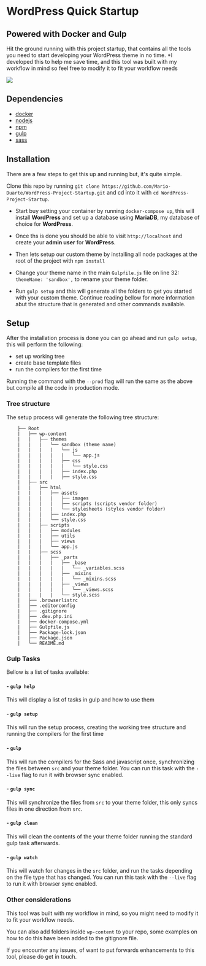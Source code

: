 # WordPress Quick Startup
## Powered with Docker and Gulp

Hit the ground running with this project startup, that contains all the tools you need to start developing your WordPress theme in no time.
*I developed this to help me save time, and this tool was built with my workflow in mind so feel free to modify it to fit your workflow needs

<a href="https://www.buymeacoffee.com/marioduarte"><img src="https://img.buymeacoffee.com/button-api/?text=Buy me a Coffee&emoji=&slug=marioduarte&button_colour=FF5F5F&font_colour=ffffff&font_family=Lato&outline_colour=000000&coffee_colour=FFDD00"></a><br/>

## Dependencies

- [docker](https://www.docker.com/)
- [nodejs](https://nodejs.org/en/)
- [npm](https://www.npmjs.com/)
- [gulp](https://gulpjs.com/)
- [sass](https://sass-lang.com/dart-sass)

## Installation

There are a few steps to get this up and running but, it's quite simple.

Clone this repo by running `git clone https://github.com/Mario-Duarte/WordPress-Project-Startup.git` and cd into it with `cd WordPress-Project-Startup`.

- Start buy setting your container by running `docker-compose up`, this will install __WordPress__ and set up a database using __MariaDB__, my database of choice for __WordPress__.

- Once ths is done you should be able to visit `http://localhost` and create your __admin user__ for __WordPress__.

- Then lets setup our custom theme by installing all node packages at the root of the project with `npm install`

- Change your theme name in the main `Gulpfile.js` file on line 32: `themeName: 'sandbox',` to rename your theme folder.

- Run `gulp setup` and this will generate all the folders to get you started with your custom theme. Continue reading bellow for more information abut the structure that is generated and other commands available.

## Setup

After the installation process is done you can go ahead and run `gulp setup`, this will perform the following:

- set up working tree
- create base template files
- run the compilers for the first time

Running the command with the `--prod` flag will run the same as the above but compile all the code in production mode.

### Tree structure

The setup process will generate the following tree structure:
```
	├── Root
	|	├── wp-content
	|	|	├── themes
	|	|	|	└── sandbox (theme name)
	|	|	|	|	└── js
	|	|	|	|	|	└── app.js
	|	|	|	|	├── css
	|	|	|	|	|	└── style.css
	|	|	|	|	├── index.php
	|	|	|	|	├── style.css
	|	├── src
	|	|	├── html
	|	|	|	├── assets
	|	|	|	|	├── images
	|	|	|	|	├── scripts (scripts vendor folder)
	|	|	|	|	└── stylesheets (styles vendor folder)
	|	|	|	├── index.php
	|	|	|	└── style.css
	|	|	├── scripts
	|	|	|	├── modules
	|	|	|	├── utils
	|	|	|	├── views
	|	|	|	└── app.js
	|	|	├── scss
	|	|	|	├── _parts
	|	|	|	|	├── _base
	|	|	|	|	|	└── _variables.scss
	|	|	|	|	├── _mixins
	|	|	|	|	|	└── _mixins.scss
	|	|	|	|	├── _views
	|	|	|	|	|	└── _views.scss
	|	|	|	|	└── style.scss
	|	├── .browserlistrc
	|	├── .editorconfig
	|	├── .gitignore
	|	├── .dev.php.ini
	|	├── docker-compose.yml
	|	├── Gulpfile.js
	|	├── Package-lock.json
	|	├── Package.json
	|	└── README.md
```

### Gulp Tasks
Bellow is a list of tasks available:

#### - `gulp help`
This will display a list of tasks in gulp and how to use them

#### - `gulp setup`
This will run the setup process, creating the working tree structure and running the compilers for the first time

#### - `gulp`
This will run the compilers for the Sass and javascript once, synchronizing the files between `src` and your theme folder.
You can run this task with the `--live` flag to run it with browser sync enabled.

#### - `gulp sync`
This will synchronize the files from `src` to your theme folder, this only syncs files in one direction from `src`.

#### - `gulp clean`
This will clean the contents of the your theme folder running the standard gulp task afterwards.

#### - `gulp watch`
This will watch for changes in the `src` folder, and run the tasks depending on the file type that has changed.
You can run this task with the `--live` flag to run it with browser sync enabled.


### Other considerations

This tool was built with my workflow in mind, so you might need to modify it to fit your workflow needs.

You can also add folders inside `wp-content` to your repo, some examples on how to do this have been added to the gitignore file.

If you encounter any issues, of want to put forwards enhancements to this tool, please do get in touch.